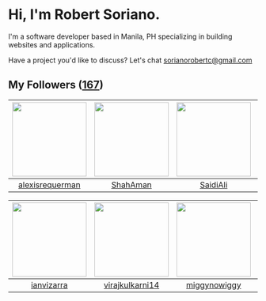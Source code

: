 # Hi, I'm Robert Soriano.
I'm a software developer based in Manila, PH specializing in building websites and applications.

Have a project you'd like to discuss?
Let's chat <a href="mailto:=sorianorobertc@gmail.com?Subject=Hello" target="_top">sorianorobertc@gmail.com</a>

## My Followers ([167](https://github.com/sorxrob?tab=followers))

| <img src="https://avatars2.githubusercontent.com/u/5343710?v=4" width="150" height="150" /> | <img src="https://avatars1.githubusercontent.com/u/15168293?v=4" width="150" height="150" /> | <img src="https://avatars3.githubusercontent.com/u/54436062?v=4" width="150" height="150" /> | <img src="https://avatars3.githubusercontent.com/u/6175190?v=4" width="150" height="150" /> |
| :-----------------------------------------------------------------------------------------: | :------------------------------------------------------------------------------------------: | :------------------------------------------------------------------------------------------: | :-----------------------------------------------------------------------------------------: |
|                    [alexisrequerman](https://github.com/alexisrequerman)                    |                            [ShahAman](https://github.com/ShahAman)                           |                            [SaidiAli](https://github.com/SaidiAli)                           |                         [jmmaguigad](https://github.com/jmmaguigad)                         |

| <img src="https://avatars2.githubusercontent.com/u/2890710?v=4" width="150" height="150" /> | <img src="https://avatars1.githubusercontent.com/u/1186610?v=4" width="150" height="150" /> | <img src="https://avatars3.githubusercontent.com/u/18614518?v=4" width="150" height="150" /> | <img src="https://avatars2.githubusercontent.com/u/21016014?v=4" width="150" height="150" /> |
| :-----------------------------------------------------------------------------------------: | :-----------------------------------------------------------------------------------------: | :------------------------------------------------------------------------------------------: | :------------------------------------------------------------------------------------------: |
|                         [ianvizarra](https://github.com/ianvizarra)                         |                    [virajkulkarni14](https://github.com/virajkulkarni14)                    |                        [miggynowiggy](https://github.com/miggynowiggy)                       |                            [Roms1383](https://github.com/Roms1383)                           |